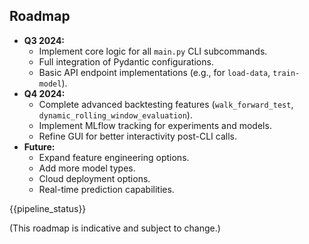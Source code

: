 ## Roadmap

-   **Q3 2024:**
    -   Implement core logic for all `main.py` CLI subcommands.
    -   Full integration of Pydantic configurations.
    -   Basic API endpoint implementations (e.g., for `load-data`, `train-model`).
-   **Q4 2024:**
    -   Complete advanced backtesting features (`walk_forward_test`, `dynamic_rolling_window_evaluation`).
    -   Implement MLflow tracking for experiments and models.
    -   Refine GUI for better interactivity post-CLI calls.
-   **Future:**
    -   Expand feature engineering options.
    -   Add more model types.
    -   Cloud deployment options.
    -   Real-time prediction capabilities.

{{pipeline_status}}

(This roadmap is indicative and subject to change.)
